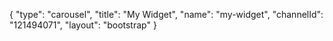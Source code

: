 {
    "type": "carousel",
    "title": "My Widget",
    "name": "my-widget",
    "channelId": "121494071",
    "layout": "bootstrap"
}